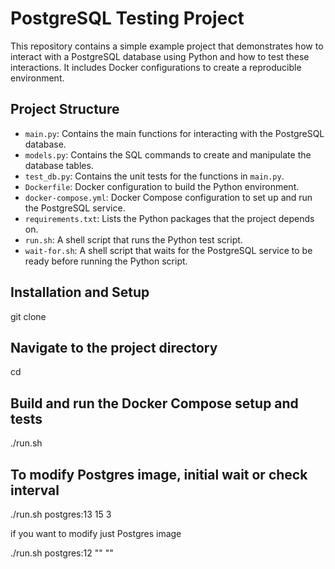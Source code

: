 # PostgreSQL Testing Project

This repository contains a simple example project that demonstrates how to interact with a PostgreSQL database using Python and how to test these interactions. It includes Docker configurations to create a reproducible environment.

## Project Structure

- `main.py`: Contains the main functions for interacting with the PostgreSQL database.
- `models.py`: Contains the SQL commands to create and manipulate the database tables.
- `test_db.py`: Contains the unit tests for the functions in `main.py`.
- `Dockerfile`: Docker configuration to build the Python environment.
- `docker-compose.yml`: Docker Compose configuration to set up and run the PostgreSQL service.
- `requirements.txt`: Lists the Python packages that the project depends on.
- `run.sh`: A shell script that runs the Python test script.
- `wait-for.sh`: A shell script that waits for the PostgreSQL service to be ready before running the Python script.

## Installation and Setup

git clone <repository-url>

## Navigate to the project directory

cd <project-directory>

## Build and run the Docker Compose setup and tests

./run.sh

## To modify Postgres image, initial wait or check interval

./run.sh postgres:13 15 3

if you want to modify just Postgres image

./run.sh postgres:12 "" ""
